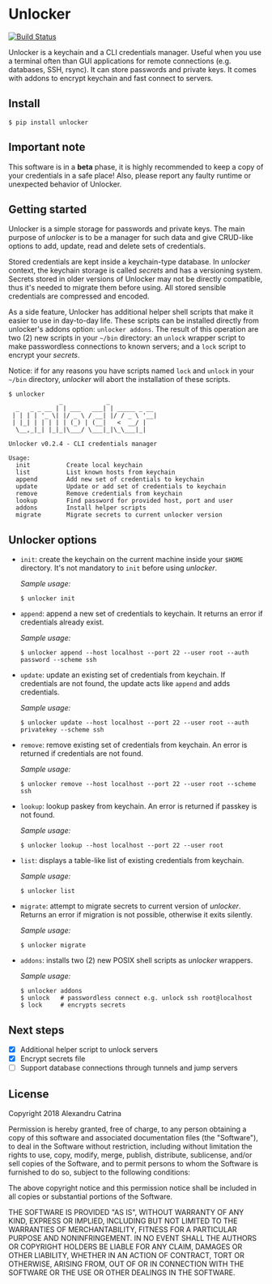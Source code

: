 # Unlocker
[![Build Status](https://travis-ci.org/lexndru/unlocker.svg?branch=master)](https://travis-ci.org/lexndru/unlocker)

Unlocker is a keychain and a CLI credentials manager. Useful when you use a terminal often than GUI applications for remote connections (e.g. databases, SSH, rsync). It can store passwords and private keys. It comes with addons to encrypt keychain and fast connect to servers.

## Install
```
$ pip install unlocker
```

## Important note
This software is in a **beta** phase, it is highly recommended to keep a copy of your credentials in a safe place! Also, please report any faulty runtime or unexpected behavior of Unlocker.

## Getting started
Unlocker is a simple storage for passwords and private keys. The main purpose of *unlocker* is to be a manager for such data and give CRUD-like options to add, update, read and delete sets of credentials.

Stored credentials are kept inside a keychain-type database. In *unlocker* context, the keychain storage is called *secrets* and has a versioning system. Secrets stored in older versions of Unlocker may not be directly compatible, thus it's needed to migrate them before using. All stored sensible credentials are compressed and encoded.

As a side feature, Unlocker has additional helper shell scripts that make it easier to use in day-to-day life. These scripts can be installed directly from unlocker's addons option: `unlocker addons`. The result of this operation are two (2) new scripts in your `~/bin` directory: an `unlock` wrapper script to make passwordless connections to known servers; and a `lock` script to encrypt your *secrets*.

Notice: if for any reasons you have scripts named `lock` and `unlock` in your `~/bin` directory, *unlocker* will abort the installation of these scripts.

```
$ unlocker
              _            _
  _   _ _ __ | | ___   ___| | _____ _ __
 | | | | '_ \| |/ _ \ / __| |/ / _ \ '__|
 | |_| | | | | | (_) | (__|   <  __/ |
  \__,_|_| |_|_|\___/ \___|_|\_\___|_|

Unlocker v0.2.4 - CLI credentials manager

Usage:
  init          Create local keychain
  list          List known hosts from keychain
  append        Add new set of credentials to keychain
  update        Update or add set of credentials to keychain
  remove        Remove credentials from keychain
  lookup        Find password for provided host, port and user
  addons        Install helper scripts
  migrate       Migrate secrets to current unlocker version

```

## Unlocker options

- `init`: create the keychain on the current machine inside your `$HOME` directory. It's not mandatory to `init` before using *unlocker*.

   *Sample usage:*

   ```
   $ unlocker init
   ```


- `append`: append a new set of credentials to keychain. It returns an error if credentials already exist.

   *Sample usage:*

   ```
   $ unlocker append --host localhost --port 22 --user root --auth password --scheme ssh
   ```

- `update`: update an existing set of credentials from keychain. If credentials are not found, the update acts like `append` and adds credentials.

   *Sample usage:*

   ```
   $ unlocker update --host localhost --port 22 --user root --auth privatekey --scheme ssh
   ```

- `remove`: remove existing set of credentials from keychain. An error is returned if credentials are not found.

   *Sample usage:*

   ```
   $ unlocker remove --host localhost --port 22 --user root --scheme ssh
   ```

- `lookup`: lookup paskey from keychain. An error is returned if passkey is not found.

   *Sample usage:*

   ```
   $ unlocker lookup --host localhost --port 22 --user root
   ```

- `list`: displays a table-like list of existing credentials from keychain.

   *Sample usage:*

   ```
   $ unlocker list
   ```

- `migrate`: attempt to migrate secrets to current version of *unlocker*. Returns an error if migration is not possible, otherwise it exits silently.

   *Sample usage:*

   ```
   $ unlocker migrate
   ```

- `addons`: installs two (2) new POSIX shell scripts as *unlocker* wrappers.

   *Sample usage:*

   ```
   $ unlocker addons
   $ unlock   # passwordless connect e.g. unlock ssh root@localhost
   $ lock     # encrypts secrets
   ```

## Next steps
- [x] Additional helper script to unlock servers
- [x] Encrypt secrets file
- [ ] Support database connections through tunnels and jump servers

## License
Copyright 2018 Alexandru Catrina

Permission is hereby granted, free of charge, to any person obtaining a copy
of this software and associated documentation files (the "Software"), to deal
in the Software without restriction, including without limitation the rights
to use, copy, modify, merge, publish, distribute, sublicense, and/or sell
copies of the Software, and to permit persons to whom the Software is
furnished to do so, subject to the following conditions:

The above copyright notice and this permission notice shall be included in
all copies or substantial portions of the Software.

THE SOFTWARE IS PROVIDED "AS IS", WITHOUT WARRANTY OF ANY KIND, EXPRESS OR
IMPLIED, INCLUDING BUT NOT LIMITED TO THE WARRANTIES OF MERCHANTABILITY,
FITNESS FOR A PARTICULAR PURPOSE AND NONINFRINGEMENT. IN NO EVENT SHALL THE
AUTHORS OR COPYRIGHT HOLDERS BE LIABLE FOR ANY CLAIM, DAMAGES OR OTHER
LIABILITY, WHETHER IN AN ACTION OF CONTRACT, TORT OR OTHERWISE, ARISING FROM,
OUT OF OR IN CONNECTION WITH THE SOFTWARE OR THE USE OR OTHER DEALINGS IN
THE SOFTWARE.
